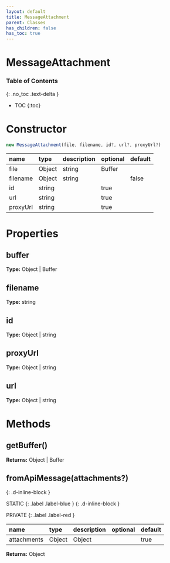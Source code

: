 ```yaml
---
layout: default
title: MessageAttachment
parent: Classes
has_children: false
has_toc: true
---
```


# MessageAttachment
### Table of Contents
{: .no_toc .text-delta }

- TOC
{:toc}
# Constructor
```js
new MessageAttachment(file, filename, id?, url?, proxyUrl?)
```

| name | type | description | optional | default |
|:-----|:-----|:------------|:---------|:--------|
| file | Object | string | Buffer |  | false | null |
| filename | Object | string |  | false | null |
| id | string |  | true |  |
| url | string |  | true |  |
| proxyUrl | string |  | true |  |

# Properties
## buffer
**Type:** Object | Buffer

## filename
**Type:** string

## id
**Type:** Object | string

## proxyUrl
**Type:** Object | string

## url
**Type:** Object | string

# Methods
## getBuffer()
**Returns:** Object | Buffer

## fromApiMessage(attachments?)
{: .d-inline-block }

STATIC
{: .label .label-blue }
{: .d-inline-block }

PRIVATE
{: .label .label-red }

| name | type | description | optional | default |
|:-----|:-----|:------------|:---------|:--------|
| attachments | Object | Object |  | true |  |

**Returns:** Object

